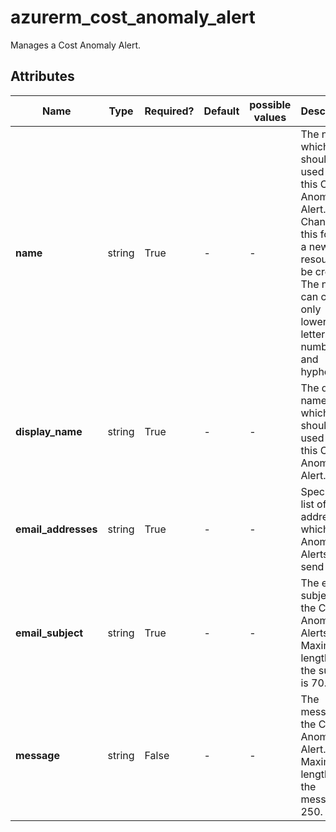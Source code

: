 # azurerm_cost_anomaly_alert

Manages a Cost Anomaly Alert.

## Attributes

| Name | Type | Required? | Default  | possible values | Description |
| ---- | ---- | --------- | -------- | ----------- | ----------- |
| **name** | string | True | -  |  -  | The name which should be used for this Cost Anomaly Alert. Changing this forces a new resource to be created. The name can contain only lowercase letters, numbers and hyphens. | 
| **display_name** | string | True | -  |  -  | The display name which should be used for this Cost Anomaly Alert. | 
| **email_addresses** | string | True | -  |  -  | Specifies a list of email addresses which the Anomaly Alerts are send to. | 
| **email_subject** | string | True | -  |  -  | The email subject of the Cost Anomaly Alerts. Maximum length of the subject is 70. | 
| **message** | string | False | -  |  -  | The message of the Cost Anomaly Alert. Maximum length of the message is 250. | 

